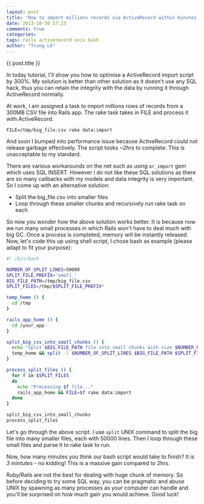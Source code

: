 ```yaml
---
layout: post
title: "How to import millions records via ActiveRecord within minutes not hours"
date: 2013-10-30 17:23
comments: true
categories:
tags: rails activerecord unix bash
author: "Trung Lê"
---
```


{{ post.title }}

In today tutorial, I'll show you how to optimise a ActiveRecord import script by 300%. My solution is better than other solution as it doesn't use any SQL hack, thus you can retain the integrity with the data by running it through ActiveRecord normally.

<!--more-->

At work, I am assigned a task to import millions rows of records from a 300MB CSV file into Rails app. The rake task takes in FILE and process it with ActiveRecord.

```
FILE=/tmp/big_file.csv rake data:import
```

And soon I bumped into performance issue because ActiveRecord could not release garbage effectively. The script tooks *~2hrs* to complete. This is unacceptable to my standard.

There are various workarounds on the net such as using `ar_import` gem which uses SQL INSERT. However I do not like these SQL solutions as there are so many callbacks with my models and data integrity is very important. So I come up with an alternative solution:

* Split the big_file.csv into smaller files
* Loop through these smaller chunks and recursively run rake task on each

So now you wonder how the above solution works better. It is because now we run many small processes in which Rails won't have to deal much with big GC. Once a process is completed, memory will be instantly released. Now, let's code this up using shell script, I chose bash as example (please adapt to fit your purpose):

```bash
#! /bin/bash

NUMBER_OF_SPLIT_LINES=50000
SPLIT_FILE_PREFIX='small_'
BIG_FILE_PATH=/tmp/big_file.csv
SPLIT_FILES=/tmp/$SPLIT_FILE_PREFIX*

temp_home () {
  cd /tmp
}

rails_app_home () {
  cd /your_app
}

split_big_csv_into_small_chunks () {
  echo "Split $BIG_FILE_PATH file into small chunks with size $NUMBER_OF_SPLIT_LINES lines..."
  temp_home && split -l $NUMBER_OF_SPLIT_LINES $BIG_FILE_PATH $SPLIT_FILE_PREFIX
}

process_split_files () {
  for f in $SPLIT_FILES
  do
    echo "Processing $f file..."
    rails_app_home && FILE=$f rake data:import
  done
}

split_big_csv_into_small_chunks
process_split_files
```

Let's go through the above script. I use `split` UNIX command to split the big file into many smaller files, each with 50000 lines. Then I loop through these small files and parse it to rake task to run.

Now, how many minutes you think our bash script would take to finish? It is *3 mintutes* - no kidding! This is a massive gain compared to 2hrs.

Ruby/Rails are not the best for dealing with huge chunk of memory. So before deciding to try some SQL way, you can be pragmatic and abuse UNIX by spawning as many processes as your computer can handle and you'll be surprised on how much gain you would achieve. Good luck!